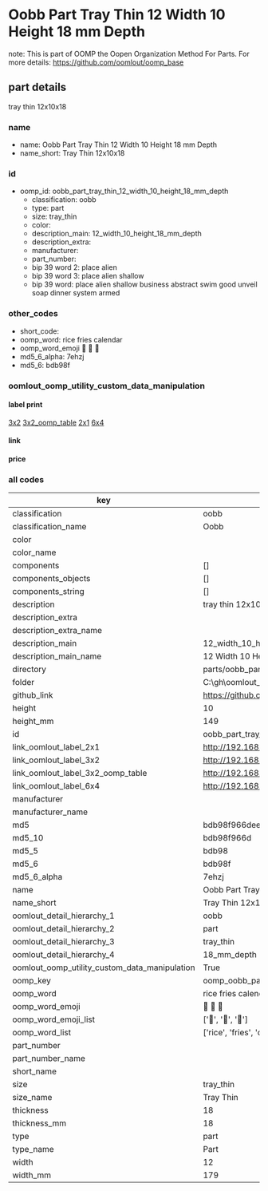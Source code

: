 # Oobb Part Tray Thin 12 Width 10 Height 18 mm Depth  

note: This is part of OOMP the Oopen Organization Method For Parts. For more details: https://github.com/oomlout/oomp_base

##  part details
  



tray thin 12x10x18



### name
* name: Oobb Part Tray Thin 12 Width 10 Height 18 mm Depth
* name_short: Tray Thin 12x10x18 
### id
* oomp_id: oobb_part_tray_thin_12_width_10_height_18_mm_depth
  * classification: oobb
  * type: part
  * size: tray_thin
  * color: 
  * description_main: 12_width_10_height_18_mm_depth
  * description_extra: 
  * manufacturer: 
  * part_number: 
  * bip 39 word 2: place alien
  * bip 39 word 3: place alien shallow
  * bip 39 word: place alien shallow business abstract swim good unveil soap dinner system armed

### other_codes
* short_code: 
* oomp_word: rice fries calendar
* oomp_word_emoji :rice: :fries: :calendar:
* md5_6_alpha: 7ehzj
* md5_6: bdb98f






### oomlout_oomp_utility_custom_data_manipulation
#### label print
[3x2](http://192.168.1.245:1112/?label=oomp%207ehzj)
[3x2_oomp_table](http://192.168.1.108:1112/?label=oomp%207ehzj)
[2x1](http://192.168.1.242:1112/?label=oomp%207ehzj)
[6x4](http://192.168.1.55:1112/?label=oomp%207ehzj)    

#### link

                              

#### price







### all codes 
| key | value |  
| --- | --- |  
| classification | oobb |  
| classification_name | Oobb |  
| color |  |  
| color_name |  |  
| components | [] |  
| components_objects | [] |  
| components_string | [] |  
| description | tray thin 12x10x18 |  
| description_extra |  |  
| description_extra_name |  |  
| description_main | 12_width_10_height_18_mm_depth |  
| description_main_name | 12 Width 10 Height 18 mm Depth |  
| directory | parts/oobb_part_tray_thin_12_width_10_height_18_mm_depth |  
| folder | C:\gh\oomlout_oobb_version_4_generated_parts\parts\oobb_part_tray_thin_12_width_10_height_18_mm_depth |  
| github_link | https://github.com/oomlout/oomlout_oomp_part_src/tree/main/parts/oobb_part_tray_thin_12_width_10_height_18_mm_depth |  
| height | 10 |  
| height_mm | 149 |  
| id | oobb_part_tray_thin_12_width_10_height_18_mm_depth |  
| link_oomlout_label_2x1 | http://192.168.1.242:1112/?label=oomp%207ehzj |  
| link_oomlout_label_3x2 | http://192.168.1.245:1112/?label=oomp%207ehzj |  
| link_oomlout_label_3x2_oomp_table | http://192.168.1.108:1112/?label=oomp%207ehzj |  
| link_oomlout_label_6x4 | http://192.168.1.55:1112/?label=oomp%207ehzj |  
| manufacturer |  |  
| manufacturer_name |  |  
| md5 | bdb98f966dee6c8f6f8071f18a01952e |  
| md5_10 | bdb98f966d |  
| md5_5 | bdb98 |  
| md5_6 | bdb98f |  
| md5_6_alpha | 7ehzj |  
| name | Oobb Part Tray Thin 12 Width 10 Height 18 mm Depth |  
| name_short | Tray Thin 12x10x18  |  
| oomlout_detail_hierarchy_1 | oobb |  
| oomlout_detail_hierarchy_2 | part |  
| oomlout_detail_hierarchy_3 | tray_thin |  
| oomlout_detail_hierarchy_4 | 18_mm_depth |  
| oomlout_oomp_utility_custom_data_manipulation | True |  
| oomp_key | oomp_oobb_part_tray_thin_12_width_10_height_18_mm_depth |  
| oomp_word | rice fries calendar |  
| oomp_word_emoji | :rice: :fries: :calendar: |  
| oomp_word_emoji_list | [':rice:', ':fries:', ':calendar:'] |  
| oomp_word_list | ['rice', 'fries', 'calendar'] |  
| part_number |  |  
| part_number_name |  |  
| short_name |  |  
| size | tray_thin |  
| size_name | Tray Thin |  
| thickness | 18 |  
| thickness_mm | 18 |  
| type | part |  
| type_name | Part |  
| width | 12 |  
| width_mm | 179 |  
